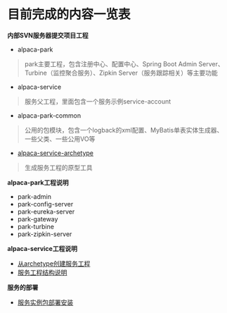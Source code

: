 # 目前完成的内容一览表

**内部SVN服务器提交项目工程** 
* alpaca-park
> park主要工程，包含注册中心、配置中心、Spring Boot Admin Server、Turbine（监控聚合服务）、Zipkin Server（服务跟踪相关）等主要功能
* alpaca-service
> 服务父工程，里面包含一个服务示例service-account
* alpaca-park-common
> 公用的包模块，包含一个logback的xml配置、MyBatis单表实体生成器、一些父类、一些公用VO等
* [alpaca-service-archetype](https://github.com/gstripe/alpaca-service-archetype.git)
> 生成服务工程的原型工具

**alpaca-park工程说明**
* park-admin
* park-config-server
* park-eureka-server
* park-gateway
* park-turbine
* park-zipkin-server

**alpaca-service工程说明**
* [从archetype创建服务工程](/cn/park/new_service_project_from_archetype.md)
* [服务工程结构说明](/cn/park/service_project_structure.md)

**服务的部署**
* [服务实例包部署安装](/cn/park/service_package_deployment-install.md)